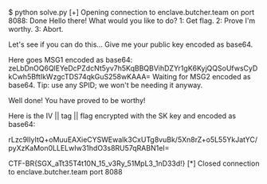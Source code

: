 $ python solve.py 
[+] Opening connection to enclave.butcher.team on port 8088: Done
Hello there!
What would you like to do?
1: Get flag.
2: Prove I'm worthy.
3: Abort.

Let's see if you can do this...
Give me your public key encoded as base64.

Here goes MSG1 encoded as base64:
zeLbDnOQ6QlEYeDcPZdcNt5yv7h5KqBBQBVihDZYr1gK6KyjQQSoUfwsCyDkCwh5BftIkWzgcTDS74qkGuS258wKAAA=
Waiting for MSG2 encoded as base64.
Tip: use any SPID; we won't be needing it anyway.

Well done! You have proved to be worthy!

Here is the IV || tag || flag encrypted with the SK key and encoded as base64:

rLzc9lIyItQ+oMuuEAXieCYSWEwaIk3CxUTg8vuBk/5Xn8rZ+o5L55YkJatYC/pyXzKaMon0LLELwIw31hdO3s8RU57qRABN1eI=

CTF-BR{SGX_aTt35T4t10N_15_v3Ry_51MpL3_1nD33d!}
[*] Closed connection to enclave.butcher.team port 8088
